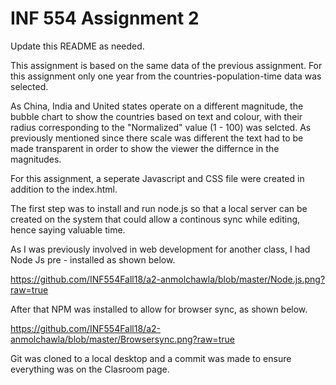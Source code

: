 # INF 554 Assignment 2

Update this README as needed.

This assignment is based on the same data of the previous assignment.
For this assignment only one year from the countries-population-time data was selected.

As China, India and United states operate on a different magnitude, the bubble chart to show the countries based on text and colour, with their radius corresponding to the "Normalized"
 value (1 - 100)  was selcted. As previously mentioned since there scale was different the text had to be made transparent in order to show the viewer the differnce in the magnitudes.

For this assignment, a seperate Javascript and CSS file were created in addition to the index.html.

The first step was to install and run node.js so that a local server can be created on the system that could allow a continous sync while editing, hence saying valuable time.

As I was previously involved in web development for another class, I had Node Js pre - installed as shown below.

https://github.com/INF554Fall18/a2-anmolchawla/blob/master/Node.js.png?raw=true

After that NPM was installed to allow for browser sync, as shown below.

https://github.com/INF554Fall18/a2-anmolchawla/blob/master/Browsersync.png?raw=true

Git was cloned to a local desktop and a commit was made to ensure everything was on the Clasroom page.




